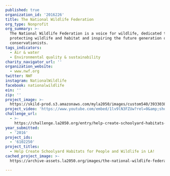 ```yaml
---
published: true
organization_id: '2016226'
title: The National Wildlife Federation
org_type: Nonprofit
org_summary: >-
  The National Wildlife Federation is a voice for wildlife, dedicated to
  protecting wildlife and habitat and inspiring the future generation of
  conservationists.
tags_indicators:
  - Air & water
  - Environmental quality & sustainability
charity_navigator_url: ''
organization_website:
  - www.nwf.org
twitter: NWF
instagram: NationalWildlife
facebook: nationalwildlife
ein: ''
zip: ''
project_image: >-
  https://skild-prod.s3.amazonaws.com/myla2050/images/custom540/3933038065741-team90.jpg
project_video: 'https://www.youtube.com/embed/1lv9lN3FZUw?rel=0&amp;showinfo=0'
challenge_url:
  - >-
    https://challenge.la2050.org/entry/help-create-schoolyard-habitats-for-people-and-wildlife-in-la!
year_submitted:
  - '2016'
project_ids:
  - '6102250'
project_titles:
  - Help Create Schoolyard Habitats for People and Wildlife in LA!
cached_project_image: >-
  https://archive-assets.la2050.org/images/the-national-wildlife-federation/skild-prod.s3.amazonaws.com/myla2050/images/custom540/3933038065741-team90.jpg

---
```

